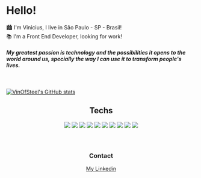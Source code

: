 <div> 
  <h1> Hello! </h1>
</div>

🏙 I'm Vinicius, I live in São Paulo - SP - Brasil!   
📚 I'm a Front End Developer, looking for work!

<h5> 
  My greatest passion is technology and the possibilities it opens to the world around us, specially the way I can use it to transform people's lives.
</h5>
&nbsp;

[![VinOfSteel's GitHub stats](https://github-readme-stats.vercel.app/api?username=VinofSteel&count_private=true&show_icons=true&theme=codeSTACKr)](https://github.com/anuraghazra/github-readme-stats)

<h2 style="text-align:center">Techs</h2>  

<div style="text-align:center;margin-bottom:40px;padding-bottom:20px;border-bottom: 1px solid #FFF8">
  <img src="https://img.shields.io/badge/Git-F05032?style=for-the-badge&logo=git&logoColor=101010"/> 
  <img src="https://img.shields.io/badge/HTML5-E34F26?style=for-the-badge&logo=html5&logoColor=101010"/>
  <img src="https://img.shields.io/badge/CSS3-1572B6?style=for-the-badge&logo=css3&logoColor=101010"/>
  <img src="https://img.shields.io/badge/JavaScript-F0DB4F?style=for-the-badge&logo=javascript&logoColor=101010"/>
  <img src="https://img.shields.io/badge/TypeScript-3178C6?style=for-the-badge&logo=typescript&logoColor=101010"/>
  <img src="https://img.shields.io/badge/Axios-5A29E4?style=for-the-badge&logo=axios&logoColor=101010"/>
  <img src="https://img.shields.io/badge/ReactJS-61DAFB?style=for-the-badge&logo=react&logoColor=101010"/>
  <img src="https://img.shields.io/badge/React%20Router-CA4245?style=for-the-badge&logo=react-router&logoColor=101010"/>
  <img src="https://img.shields.io/badge/React%20Hook%20Form-EC5990?style=for-the-badge&logo=react-hook-form&logoColor=101010"/>
  <img src="https://img.shields.io/badge/Styled%20Components-DB7093?style=for-the-badge&logo=styled-components&logoColor=101010"/>
</div>

<h3 style="text-align:center">Contact</h3>  

<div style="text-align:center">
  <a href="https://www.linkedin.com/in/vinicius-nascimento-82884023b/" target="_blank">
    My Linkedin
  </a>
</div

